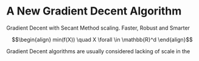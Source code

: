 # A New Gradient Decent Algorithm
Gradient Decent with Secant Method scaling. Faster, Robust and Smarter

```math
\begin{align}
min(f(X))  \quad      X \forall \in \mathbb{R}^d
\end{align}
```

Gradient Decent algorithms are usually considered lacking of scale in the 
